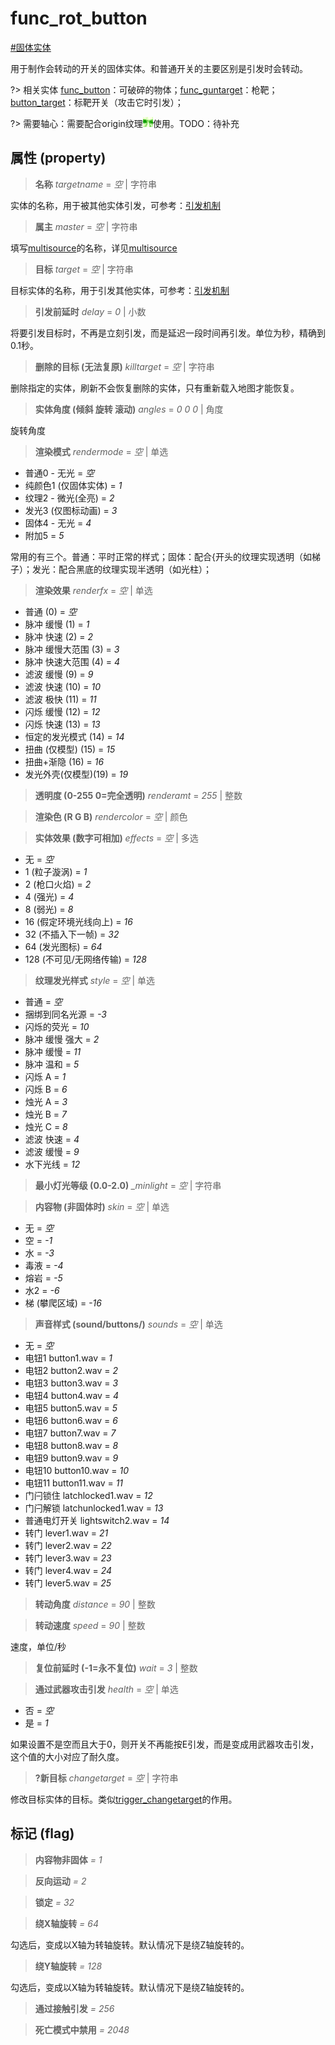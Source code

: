 # func_rot_button
[#固体实体](wiki/solid_entity)

用于制作会转动的开关的固体实体。和普通开关的主要区别是引发时会转动。

?> 相关实体 [func_button](wiki/entity/func_button)：可破碎的物体；[func_guntarget](wiki/entity/func_guntarget)：枪靶；[button_target](wiki/entity/button_target)：标靶开关（攻击它时引发）；

?> 需要轴心：需要配合origin纹理![origin](../../images/tex_origin.png)使用。TODO：待补充

## 属性 (property)
> **名称** *targetname* = *空* | 字符串

实体的名称，用于被其他实体引发，可参考：[引发机制](wiki/trigger)

> **属主** *master* = *空* | 字符串

填写[multisource](wiki/entity/multisource)的名称，详见[multisource](wiki/entity/multisource)

> **目标** *target* = *空* | 字符串

目标实体的名称，用于引发其他实体，可参考：[引发机制](wiki/trigger)

> **引发前延时** *delay* = *0* | 小数

将要引发目标时，不再是立刻引发，而是延迟一段时间再引发。单位为秒，精确到0.1秒。

> **删除的目标 (无法复原)** *killtarget* = *空* | 字符串

删除指定的实体，刷新不会恢复删除的实体，只有重新载入地图才能恢复。

> **实体角度 (倾斜 旋转 滚动)** *angles* = *0 0 0* | 角度

旋转角度

> **渲染模式** *rendermode* = *空* | 单选

- 普通0 - 无光 = *空*
- 纯颜色1 (仅固体实体) = *1*
- 纹理2 - 微光(全亮) = *2*
- 发光3 (仅图标动画) = *3*
- 固体4 - 无光 = *4*
- 附加5 = *5*

常用的有三个。普通：平时正常的样式；固体：配合{开头的纹理实现透明（如梯子）；发光：配合黑底的纹理实现半透明（如光柱）；

> **渲染效果** *renderfx* = *空* | 单选

- 普通 (0) = *空*
- 脉冲 缓慢 (1) = *1*
- 脉冲 快速 (2) = *2*
- 脉冲 缓慢大范围 (3) = *3*
- 脉冲 快速大范围 (4) = *4*
- 滤波 缓慢 (9) = *9*
- 滤波 快速 (10) = *10*
- 滤波 极快 (11) = *11*
- 闪烁 缓慢 (12) = *12*
- 闪烁 快速 (13) = *13*
- 恒定的发光模式 (14) = *14*
- 扭曲 (仅模型) (15) = *15*
- 扭曲+渐隐 (16) = *16*
- 发光外壳(仅模型)(19) = *19*

> **透明度 (0-255 0=完全透明)** *renderamt* = *255* | 整数

> **渲染色 (R G B)** *rendercolor* = *空* | 颜色

> **实体效果 (数字可相加)** *effects* = *空* | 多选

- 无 = *空*
- 1 (粒子漩涡) = *1*
- 2 (枪口火焰) = *2*
- 4 (强光) = *4*
- 8 (弱光) = *8*
- 16 (假定环境光线向上) = *16*
- 32 (不插入下一帧) = *32*
- 64 (发光图标) = *64*
- 128 (不可见/无网络传输) = *128*

> **纹理发光样式** *style* = *空* | 单选

- 普通 = *空*
- 捆绑到同名光源 = *-3*
- 闪烁的荧光 = *10*
- 脉冲 缓慢 强大 = *2*
- 脉冲 缓慢 = *11*
- 脉冲 温和 = *5*
- 闪烁 A = *1*
- 闪烁 B = *6*
- 烛光 A = *3*
- 烛光 B = *7*
- 烛光 C = *8*
- 滤波 快速 = *4*
- 滤波 缓慢 = *9*
- 水下光线 = *12*

> **最小灯光等级 (0.0-2.0)** *_minlight* = *空* | 字符串

> **内容物 (非固体时)** *skin* = *空* | 单选

- 无 = *空*
- 空 = *-1*
- 水 = *-3*
- 毒液 = *-4*
- 熔岩 = *-5*
- 水2 = *-6*
- 梯 (攀爬区域) = *-16*

> **声音样式 (sound/buttons/)** *sounds* = *空* | 单选

- 无 = *空*
- 电钮1 button1.wav = *1*
- 电钮2 button2.wav = *2*
- 电钮3 button3.wav = *3*
- 电钮4 button4.wav = *4*
- 电钮5 button5.wav = *5*
- 电钮6 button6.wav = *6*
- 电钮7 button7.wav = *7*
- 电钮8 button8.wav = *8*
- 电钮9 button9.wav = *9*
- 电钮10 button10.wav = *10*
- 电钮11 button11.wav = *11*
- 门闩锁住 latchlocked1.wav = *12*
- 门闩解锁 latchunlocked1.wav = *13*
- 普通电灯开关 lightswitch2.wav = *14*
- 转门 lever1.wav = *21*
- 转门 lever2.wav = *22*
- 转门 lever3.wav = *23*
- 转门 lever4.wav = *24*
- 转门 lever5.wav = *25*

> **转动角度** *distance* = *90* | 整数

> **转动速度** *speed* = *90* | 整数

速度，单位/秒

> **复位前延时 (-1=永不复位)** *wait* = *3* | 整数

> **通过武器攻击引发** *health* = *空* | 单选

- 否 = *空*
- 是 = *1*

如果设置不是空而且大于0，则开关不再能按E引发，而是变成用武器攻击引发，这个值的大小对应了耐久度。

> **?新目标** *changetarget* = *空* | 字符串

修改目标实体的目标。类似[trigger_changetarget](wiki/entity/trigger_changetarget)的作用。

## 标记 (flag)
> **内容物非固体** *= 1*

> **反向运动** *= 2*

> **锁定** *= 32*

> **绕X轴旋转** *= 64*

勾选后，变成以X轴为转轴旋转。默认情况下是绕Z轴旋转的。

> **绕Y轴旋转** *= 128*

勾选后，变成以X轴为转轴旋转。默认情况下是绕Z轴旋转的。

> **通过接触引发** *= 256*

> **死亡模式中禁用** *= 2048*

